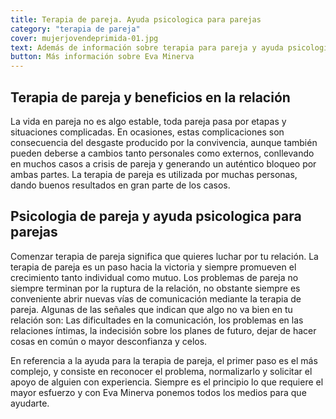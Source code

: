 ```yaml
---
title: Terapia de pareja. Ayuda psicologica para parejas       
category: "terapia de pareja"
cover: mujerjovendeprimida-01.jpg
text: Además de información sobre terapia para pareja y ayuda psicologica para parejas encontrar más contenido sobre nuestros psicólogos online especializados en terapia de pareja.
button: Más información sobre Eva Minerva
---
```

## Terapia de pareja y beneficios en la relación

La vida en pareja no es algo estable, toda pareja pasa por etapas y situaciones complicadas. En ocasiones, estas complicaciones son consecuencia del desgaste producido por la convivencia, aunque también pueden deberse a cambios tanto personales como externos, conllevando en muchos casos a crisis de pareja y generando un auténtico bloqueo por ambas partes. La terapia de pareja es utilizada por muchas personas, dando buenos resultados en gran parte de los casos.

## Psicologia de pareja y ayuda psicologica para parejas

Comenzar terapia de pareja significa que quieres luchar por tu relación. La terapia de pareja es un paso hacia la victoria y siempre promueven el crecimiento tanto individual como mutuo.
Los problemas de pareja no siempre terminan por la ruptura de la relación, no obstante siempre es conveniente abrir nuevas vías de comunicación mediante la terapia de pareja. Algunas de las señales que indican que algo no va bien en tu relación son: Las dificultades en la comunicación,  los problemas en las relaciones íntimas, la indecisión sobre los planes de futuro, dejar de hacer cosas en común o mayor desconfianza y celos.

En referencia a la ayuda para la terapia de pareja, el primer paso es el más complejo, y consiste en reconocer el problema, normalizarlo y solicitar el apoyo de alguien con experiencia. Siempre es el principio lo que requiere el mayor esfuerzo y con Eva Minerva ponemos todos los medios para que ayudarte.
